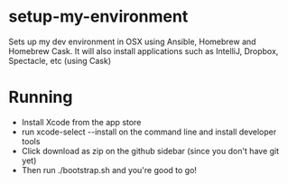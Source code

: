 # setup-my-environment
Sets up my dev environment in OSX using Ansible, Homebrew and Homebrew Cask. It will also install applications such as IntelliJ, Dropbox, Spectacle, etc (using Cask)


# Running
- Install Xcode from the app store
- run xcode-select --install on the command line and install developer tools
- Click download as zip on the github sidebar (since you don't have git yet)
- Then run ./bootstrap.sh and you're good to go!
